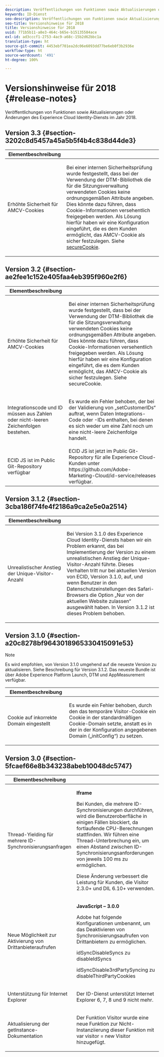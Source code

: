 ```yaml
---
description: Veröffentlichungen von Funktionen sowie Aktualisierungen oder Änderungen des Experience Cloud Identity-Diensts im Jahr 2018.
keywords: ID-Dienst
seo-description: Veröffentlichungen von Funktionen sowie Aktualisierungen oder Änderungen des Experience Cloud Identity-Diensts im Jahr 2018.
seo-title: Versionshinweise für 2018
title: Versionshinweise für 2018
uuid: 771b5b11-a8e3-464c-b65e-b15135584ace
exl-id: ad3cccf1-2753-4ac9-a68c-15b2d62bbc1a
translation-type: ht
source-git-commit: 4453ebf701ea2dc06e6093dd77be6eb0f3b2936e
workflow-type: ht
source-wordcount: '491'
ht-degree: 100%

---
```


# Versionshinweise für 2018 {#release-notes}

Veröffentlichungen von Funktionen sowie Aktualisierungen oder Änderungen des Experience Cloud Identity-Diensts im Jahr 2018.

## Version 3.3 {#section-3202c8d5457a45a5b5f4b4c838d44de3}

<table id="table_201417BD540E4EE69911AABE9BF77509"> 
 <thead> 
  <tr> 
   <th colname="col1" class="entry"> Elementbeschreibung </th> 
   <th colname="col2" class="entry"> </th> 
  </tr>
 </thead>
 <tbody> 
  <tr> 
   <td colname="col1"> <p>Erhöhte Sicherheit für AMCV-Cookies </p> </td> 
   <td colname="col2"> <p>Bei einer internen Sicherheitsprüfung wurde festgestellt, dass bei der Verwendung der DTM-Bibliothek die für die Sitzungsverwaltung verwendeten Cookies keine ordnungsgemäßen Attribute angeben. Dies könnte dazu führen, dass Cookie-Informationen versehentlich freigegeben werden. Als Lösung hierfür haben wir eine Konfiguration eingeführt, die es dem Kunden ermöglicht, das AMCV-Cookie als sicher festzulegen. Siehe <a href="/help/library/function-vars/securecookie.md" format="https" scope="external">secureCookie</a>. </p> </td> 
  </tr> 
 </tbody> 
</table>

## Version 3.2 {#section-ae2fee1c152e405faa4eb395f960e2f6}

<table id="table_6546F5C74E4742E4B5E9793BCEAB66FA"> 
 <thead> 
  <tr> 
   <th colname="col1" class="entry"> Elementbeschreibung </th> 
   <th colname="col2" class="entry"> </th> 
  </tr>
 </thead>
 <tbody> 
  <tr> 
   <td colname="col1"> <p>Erhöhte Sicherheit für AMCV-Cookies </p> </td> 
   <td colname="col2"> <p>Bei einer internen Sicherheitsprüfung wurde festgestellt, dass bei der Verwendung der DTM-Bibliothek die für die Sitzungsverwaltung verwendeten Cookies keine ordnungsgemäßen Attribute angeben. Dies könnte dazu führen, dass Cookie-Informationen versehentlich freigegeben werden. Als Lösung hierfür haben wir eine Konfiguration eingeführt, die es dem Kunden ermöglicht, das AMCV-Cookie als sicher festzulegen. Siehe secureCookie. </p> </td> 
  </tr> 
  <tr> 
   <td colname="col1"> <p>Integrationscode und ID müssen aus Zahlen oder nicht-leeren Zeichenfolgen bestehen. </p> </td> 
   <td colname="col2"> <p>Es wurde ein Fehler behoben, der bei der Validierung von „setCustomerIDs“ auftrat, wenn Daten Integrations-Code oder -IDs enthalten, bei denen es sich weder um eine Zahl noch um eine nicht-leere Zeichenfolge handelt. </p> </td> 
  </tr> 
  <tr> 
   <td colname="col1"> ECID JS ist im Public Git-Repository verfügbar </td> 
   <td colname="col2"> ECID JS ist jetzt im Public Git-Repository für alle Experience Cloud-Kunden unter https://github.com/Adobe-Marketing-Cloud/id-service/releases verfügbar. </td> 
  </tr> 
 </tbody> 
</table>

## Version 3.1.2 {#section-3cba186f74fe4f2186a9ca2e5e0a2514}

<table id="table_9FA4E20C996746A2A4219C9A0F759AD1"> 
 <thead> 
  <tr> 
   <th colname="col1" class="entry"> Elementbeschreibung </th> 
   <th colname="col2" class="entry"> </th> 
  </tr>
 </thead>
 <tbody> 
  <tr> 
   <td colname="col1"> <p>Unrealistischer Anstieg der Unique-Visitor-Anzahl </p> </td> 
   <td colname="col2"> <p>Bei Version 3.1.0 des Experience Cloud Identity-Diensts haben wir ein Problem erkannt, das bei Implementierung der Version zu einem unrealistischen Anstieg der Unique-Visitor-Anzahl führte. Dieses Verhalten tritt nur bei aktuellen Version von ECID, Version 3.1.0, auf, und wenn Benutzer in den Datenschutzeinstellungen des Safari-Browsers die Option „Nur von der aktuellen Website zulassen“ ausgewählt haben. In Version 3.1.2 ist dieses Problem behoben. </p> </td> 
  </tr> 
 </tbody> 
</table>

## Version 3.1.0 {#section-a20c8278bf9643018965330415091e53}

>[!NOTE]
>
>Es wird empfohlen, von Version 3.1.0 umgehend auf die neueste Version zu aktualisieren. Siehe Beschreibung für Version 3.1.2. Das neueste Bundle ist über Adobe Experience Platform Launch, DTM und AppMeasurement verfügbar.

<table id="table_512039AFC4D34038B8F116B71EEEE7F6"> 
 <thead> 
  <tr> 
   <th colname="col1" class="entry"> Elementbeschreibung </th> 
   <th colname="col2" class="entry"> </th> 
  </tr>
 </thead>
 <tbody> 
  <tr> 
   <td colname="col1"> <p>Cookie auf inkorrekte Domain eingestellt </p> </td> 
   <td colname="col2"> <p>Es wurde ein Fehler behoben, durch den das temporäre Visitor-Cookie ein Cookie in der standardmäßigen Cookie-Domain setzte, anstatt es in der in der Konfiguration angegebenen Domain („initConfig“) zu setzen. </p> </td> 
  </tr> 
 </tbody> 
</table>

## Version 3.0 {#section-5fcaef66e8b343238abeb10048dc5747}

<table id="table_7E9224D6CC924A2DB5119171C9DC5443"> 
 <thead> 
  <tr> 
   <th colname="col1" class="entry"> Elementbeschreibung </th> 
   <th colname="col2" class="entry"> </th> 
  </tr>
 </thead>
 <tbody> 
  <tr> 
   <td colname="col1"> <p>Thread-Yielding für mehrere ID-Synchronisierungsanfragen </p> </td> 
   <td colname="col2"> <p><b>Iframe</b> </p> <p>Bei Kunden, die mehrere ID-Synchronisierungen durchführen, wird die Benutzeroberfläche in einigen Fällen blockiert, da fortlaufende CPU-Berechnungen stattfinden. Wir führen eine Thread-Unterbrechung ein, um einen Abstand zwischen ID-Synchronisierungsanforderungen von jeweils 100 ms zu ermöglichen. </p> <p>Diese Änderung verbessert die Leistung für Kunden, die Visitor 2.3.0+ und DIL 6.10+ verwenden.  </p> </td> 
  </tr> 
  <tr> 
   <td colname="col1"> Neue Möglichkeit zur Aktivierung von Drittanbieteraufrufen </td> 
   <td colname="col2"> <p><b>JavaScript – 3.0.0</b> </p> <p>Adobe hat folgende Konfigurationen umbenannt, um das Deaktivieren von Synchronisierungsaufrufen von Drittanbietern zu ermöglichen. </p> <p>idSyncDisableSyncs zu disableIdSyncs </p> <p>idSyncDisable3rdPartySyncing zu disableThirdPartyCookies </p> </td> 
  </tr> 
  <tr> 
   <td colname="col1"> <p>Unterstützung für Internet Explorer </p> </td> 
   <td colname="col2"> <p>Der ID-Dienst unterstützt Internet Explorer 6, 7, 8 und 9 nicht mehr. </p> </td> 
  </tr> 
  <tr> 
   <td colname="col1"> <p>Aktualisierung der getInstance-Dokumentation </p> </td> 
   <td colname="col2"> <p>Der Funktion Visitor wurde eine neue Funktion zur Nicht-Instanziierung dieser Funktion mit var visitor = new Visitor hinzugefügt. </p> </td> 
  </tr> 
 </tbody> 
</table>
